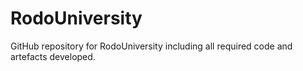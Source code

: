 # RodoUniversity
GitHub repository for RodoUniversity including all required code and artefacts developed.
